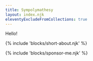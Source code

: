 ```yaml
---
title: Sympolymathesy
layout: index.njk
eleventyExcludeFromCollections: true
---
```


Hello!

{% include 'blocks/short-about.njk' %}

{% include 'blocks/sponsor-me.njk' %}